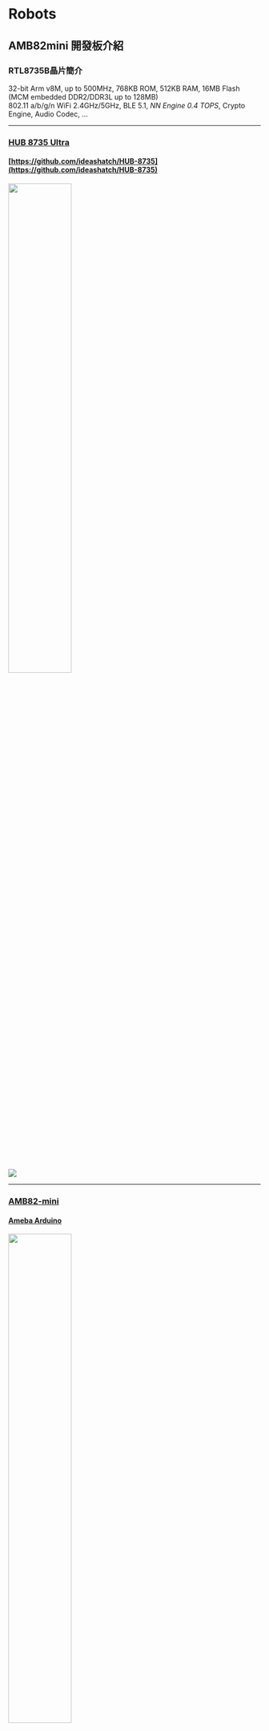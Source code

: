# Robots
 
## AMB82mini 開發板介紹
### RTL8735B晶片簡介
32-bit Arm v8M, up to 500MHz, 768KB ROM, 512KB RAM, 16MB Flash (MCM embedded DDR2/DDR3L up to 128MB)<br>
802.11 a/b/g/n WiFi 2.4GHz/5GHz, BLE 5.1, *NN Engine 0.4 TOPS*, Crypto Engine, Audio Codec, ...<br>

---
### [HUB 8735 Ultra](https://robotkingdom.com.tw/product/hub-8735-ultra/)
#### [https://github.com/ideashatch/HUB-8735](https://github.com/ideashatch/HUB-8735)
<p><img width="50%" height="50%" src="https://robotkingdom.com.tw/wp-content/uploads/2024/09/HUB_8735_Ultra-4-510x680.jpg"></p>

[![](https://markdown-videos-api.jorgenkh.no/youtube/-_NMUnY0kK4)](https://youtu.be/-_NMUnY0kK4)

---
### [AMB82-mini](https://www.icshop.com.tw/products/368030501864)
#### [Ameba Arduino](https://www.amebaiot.com/en/ameba-arduino-summary/)
<p><img width="50%" height="50%" src="https://github.com/rkuo2000/EdgeAI-AMB82-mini/blob/main/assets/AMB82-mini.png?raw=true"></p>


